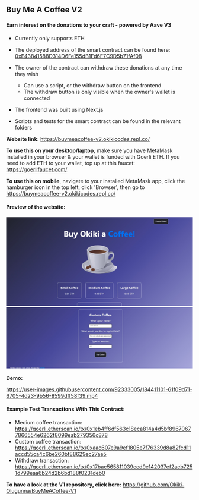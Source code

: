 ## Buy Me A Coffee V2

[//]: # (- A buy me a coffee dApp which supplies the received donations to Aave V3 to generate interest)

#### Earn interest on the donations to your craft - powered by Aave V3 

- Currently only supports ETH 

- The deployed address of the smart contract can be found here: [0xE43841588D314D6Fe155dB1Fd6F7C9D5b71fAf08](https://goerli.etherscan.io/address/0xe43841588d314d6fe155db1fd6f7c9d5b71faf08)

- The owner of the contract can withdraw these donations at any time they wish
   - Can use a script, or the withdraw button on the frontend 
   - The withdraw button is only visible when the owner's wallet is connected

- The frontend was built using Next.js

- Scripts and tests for the smart contract can be found in the relevant folders

<b>Website link:</b> https://buymeacoffee-v2.okikicodes.repl.co/

<p>

<b>To use this on your desktop/laptop</b>, make sure you have MetaMask installed in your browser & your wallet is funded with Goerli ETH. If you need to add ETH to your wallet, top up at this faucet: https://goerlifaucet.com/

<b>To use this on mobile</b>, navigate to your installed MetaMask app, click the hamburger icon in the top left, click 'Browser', then go to https://buymeacoffee-v2.okikicodes.repl.co/ 

#### Preview of the website:

<img src="readme-files/website-preview-top.png" width="600">

<img src="readme-files/website-preview-bottom-edit.png" width="600">

<b>Demo:</b>

https://user-images.githubusercontent.com/92333005/184411101-61f09d71-6705-4d23-9b56-8599dff58f39.mp4

<p> </p>

#### Example Test Transactions With This Contract:

- Medium coffee transaction: https://goerli.etherscan.io/tx/0x1eb4ff6df563c18eca814a4d5bf89670677866554e6262f8099eab279356c878 
- Custom coffee transaction: https://goerli.etherscan.io/tx/0xaac607e9a9ef1805e7f76339d8a82fcd11accd55ca4c6be260bf88629ec27ae5 
- Withdraw transaction: https://goerli.etherscan.io/tx/0x17bac565811039ced9e142037ef2aeb7251d799eaa6b24d2b6bd188f0231deb0

<p> </p>
  
<b>To have a look at the V1 repository, click here:</b> https://github.com/Okiki-Olugunna/BuyMeACoffee-V1 
